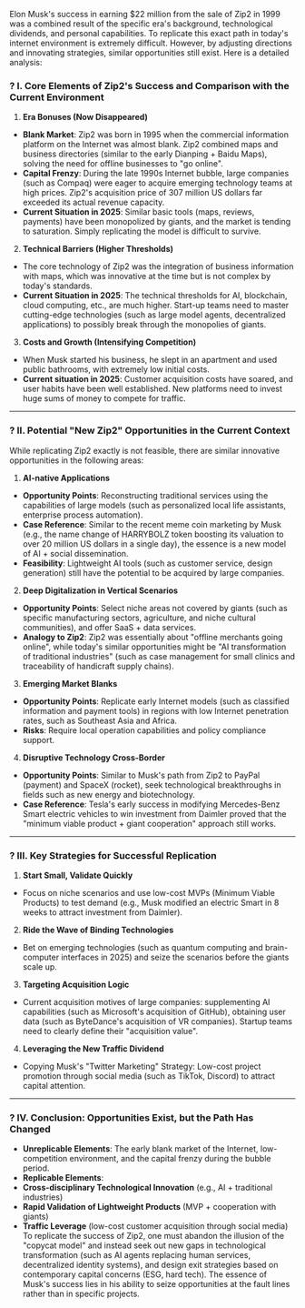 Elon Musk's success in earning $22 million from the sale of Zip2 in 1999 was a combined result of the specific era's background, technological dividends, and personal capabilities. To replicate this exact path in today's internet environment is extremely difficult. However, by adjusting directions and innovating strategies, similar opportunities still exist. Here is a detailed analysis:


### ? I. Core Elements of Zip2's Success and Comparison with the Current Environment

1. **Era Bonuses (Now Disappeared)**

- **Blank Market**: Zip2 was born in 1995 when the commercial information platform on the Internet was almost blank. Zip2 combined maps and business directories (similar to the early Dianping + Baidu Maps), solving the need for offline businesses to "go online".
- **Capital Frenzy**: During the late 1990s Internet bubble, large companies (such as Compaq) were eager to acquire emerging technology teams at high prices. Zip2's acquisition price of 307 million US dollars far exceeded its actual revenue capacity.
- **Current Situation in 2025**: Similar basic tools (maps, reviews, payments) have been monopolized by giants, and the market is tending to saturation. Simply replicating the model is difficult to survive.

2. **Technical Barriers (Higher Thresholds)**

- The core technology of Zip2 was the integration of business information with maps, which was innovative at the time but is not complex by today's standards.
- **Current Situation in 2025**: The technical thresholds for AI, blockchain, cloud computing, etc., are much higher. Start-up teams need to master cutting-edge technologies (such as large model agents, decentralized applications) to possibly break through the monopolies of giants.

3. **Costs and Growth (Intensifying Competition)**

- When Musk started his business, he slept in an apartment and used public bathrooms, with extremely low initial costs.
- **Current situation in 2025**: Customer acquisition costs have soared, and user habits have been well established. New platforms need to invest huge sums of money to compete for traffic.

---

### ? II. Potential "New Zip2" Opportunities in the Current Context

While replicating Zip2 exactly is not feasible, there are similar innovative opportunities in the following areas:

1. **AI-native Applications**

- **Opportunity Points**: Reconstructing traditional services using the capabilities of large models (such as personalized local life assistants, enterprise process automation).
- **Case Reference**: Similar to the recent meme coin marketing by Musk (e.g., the name change of HARRYBOLZ token boosting its valuation to over 20 million US dollars in a single day), the essence is a new model of AI + social dissemination.
- **Feasibility**: Lightweight AI tools (such as customer service, design generation) still have the potential to be acquired by large companies.

2. **Deep Digitalization in Vertical Scenarios**

- **Opportunity Points**: Select niche areas not covered by giants (such as specific manufacturing sectors, agriculture, and niche cultural communities), and offer SaaS + data services.
- **Analogy to Zip2**: Zip2 was essentially about "offline merchants going online", while today's similar opportunities might be "AI transformation of traditional industries" (such as case management for small clinics and traceability of handicraft supply chains).

3. **Emerging Market Blanks**

- **Opportunity Points**: Replicate early Internet models (such as classified information and payment tools) in regions with low Internet penetration rates, such as Southeast Asia and Africa.
- **Risks**: Require local operation capabilities and policy compliance support.

4. **Disruptive Technology Cross-Border**

- **Opportunity Points**: Similar to Musk's path from Zip2 to PayPal (payment) and SpaceX (rocket), seek technological breakthroughs in fields such as new energy and biotechnology.
- **Case Reference**: Tesla's early success in modifying Mercedes-Benz Smart electric vehicles to win investment from Daimler proved that the "minimum viable product + giant cooperation" approach still works.

---

### ? III. Key Strategies for Successful Replication

1. **Start Small, Validate Quickly**

- Focus on niche scenarios and use low-cost MVPs (Minimum Viable Products) to test demand (e.g., Musk modified an electric Smart in 8 weeks to attract investment from Daimler).

2. **Ride the Wave of Binding Technologies**

- Bet on emerging technologies (such as quantum computing and brain-computer interfaces in 2025) and seize the scenarios before the giants scale up.

3. **Targeting Acquisition Logic**

- Current acquisition motives of large companies: supplementing AI capabilities (such as Microsoft's acquisition of GitHub), obtaining user data (such as ByteDance's acquisition of VR companies). Startup teams need to clearly define their "acquisition value".

4. **Leveraging the New Traffic Dividend**

- Copying Musk's "Twitter Marketing" Strategy: Low-cost project promotion through social media (such as TikTok, Discord) to attract capital attention.

---

### ? IV. Conclusion: Opportunities Exist, but the Path Has Changed

- **Unreplicable Elements**: The early blank market of the Internet, low-competition environment, and the capital frenzy during the bubble period.
- **Replicable Elements**:
- **Cross-disciplinary Technological Innovation** (e.g., AI + traditional industries)
- **Rapid Validation of Lightweight Products** (MVP + cooperation with giants)
- **Traffic Leverage** (low-cost customer acquisition through social media)
  To replicate the success of Zip2, one must abandon the illusion of the "copycat model" and instead seek out new gaps in technological transformation (such as AI agents replacing human services, decentralized identity systems), and design exit strategies based on contemporary capital concerns (ESG, hard tech). The essence of Musk's success lies in his ability to seize opportunities at the fault lines rather than in specific projects.
